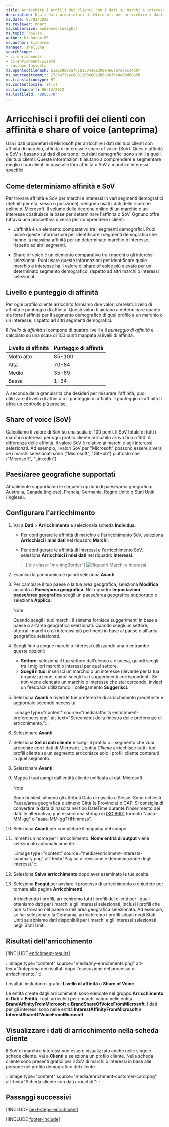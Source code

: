 ```yaml
---
title: Arricchire i profili dei clienti con i dati su marchi e interessi di Microsoft
description: Usa i dati proprietari di Microsoft per arricchire i dati dei tuoi clienti con affinità e share of voice.
ms.date: 03/02/2022
ms.reviewer: mhart
ms.subservice: audience-insights
ms.topic: how-to
author: kishorem-MS
ms.author: kishorem
manager: shellyha
searchScope:
- ci-enrichments
- ci-enrichment-wizard
- customerInsights
ms.openlocfilehash: 61262980cafdcd130430e200e466ce7da6cc4d07
ms.sourcegitcommit: 27c5473eecd851263e60b2b6c96f6c0a99d68acb
ms.translationtype: HT
ms.contentlocale: it-IT
ms.lasthandoff: 06/13/2022
ms.locfileid: "8953770"
---
```

# <a name="enrich-customer-profiles-with-affinities-and-share-of-voice-preview"></a>Arricchisci i profili dei clienti con affinità e share of voice (anteprima)

Usa i dati proprietari di Microsoft per arricchire i dati dei tuoi clienti con affinità di marchio, affinità di interessi e share of voice (SoV). Queste affinità e SoV si basano sui dati di persone i cui dati demografici sono simili a quelli dei tuoi clienti. Queste informazioni ti aiutano a comprendere e segmentare meglio i tuoi clienti in base alle loro affinità o SoV a marchi e interessi specifici.

## <a name="how-we-determine-affinities-and-sov"></a>Come determiniamo affinità e SoV

Per trovare affinità e SoV per marchi e interessi in vari segmenti demografici (definiti per età, sesso o posizione), vengono usati i dati delle ricerche online di Microsoft. Il volume delle ricerche online di un marchio o un interesse costituisce la base per determinare l'affinità o SoV. Ognuno offre tuttavia una prospettiva diversa per comprendere i clienti.

- L'affinità è un elemento comparativo tra i segmenti demografici. Puoi usare queste informazioni per identificare i segmenti demografici che hanno la massima affinità per un determinato marchio o interesse, rispetto ad altri segmenti.

- Share of voice è un elemento comparativo tra i marchi o gli interessi selezionati. Puoi usare queste informazioni per identificare quale marchio o interesse ha il valore di share of voice più elevato per un determinato segmento demografico, rispetto ad altri marchi o interessi selezionati.

## <a name="affinity-level-and-score"></a>Livello e punteggio di affinità

Per ogni profilo cliente arricchito forniamo due valori correlati: livello di affinità e punteggio di affinità. Questi valori ti aiutano a determinare quanto sia forte l'affinità per il segmento demografico di quel profilo a un marchio o un interesse, rispetto ad altri segmenti demografici.

Il *livello di affinità* si compone di quattro livelli e il *punteggio di affinità* è calcolato su una scala di 100 punti mappata ai livelli di affinità.

|Livello di affinità |Punteggio di affinità  |
|---------|---------|
|Molto alto     | 85-100       |
|Alta     | 70-84        |
|Medio     | 35-69        |
|Bassa     | 1-34        |

A seconda della granularità che desideri per misurare l'affinità, puoi utilizzare il livello di affinità o il punteggio di affinità. Il punteggio di affinità ti offre un controllo più preciso.

## <a name="share-of-voice-sov"></a>Share of voice (SoV)

Calcoliamo il valore di SoV su una scala di 100 punti. Il SoV totale di tutti i marchi o interessi per ogni profilo cliente arricchito arriva fino a 100. A differenza delle affinità, il valore SoV è relativo ai marchi e agli interessi selezionati. Ad esempio, i valori SoV per "Microsoft" possono essere diversi se i marchi selezionati sono ("Microsoft", "GitHub") piuttosto che ("Microsoft", "LinkedIn").

## <a name="supported-countriesregions"></a>Paesi/aree geografiche supportati

Attualmente supportiamo le seguenti opzioni di paese/area geografica: Australia, Canada (inglese), Francia, Germania, Regno Unito o Stati Uniti (inglese).

## <a name="configure-the-enrichment"></a>Configurare l'arricchimento

1. Vai a **Dati** > **Arricchimento** e selezionala scheda **Individua**.

   - Per configurare le affinità di marchio e l'arricchimento SoV, seleziona **Arricchisci i miei dati** nel riquadro **Marchi**.

   - Per configurare le affinità di interessi e l'arricchimento SoV, seleziona **Arricchisci i miei dati** nel riquadro **Interessi**.

   > [!div class="mx-imgBorder"]
   > ![Riquadri Marchi e Interessi.](media/BrandsInterest-tile-Hub.png "Riquadri Marchi e Interessi")

1. Esamina la panoramica e quindi seleziona **Avanti**.

1. Per cambiare il tuo paese o la tua area geografica, seleziona **Modifica** accanto a **Paese/area geografica**. Nel riquadro **Impostazioni paese/area geografica** scegli un [paese/area geografica supportato](#supported-countriesregions) e seleziona **Applica**.

   > [!NOTE]
   > Quando scegli i tuoi marchi, il sistema fornisce suggerimenti in base al paese o all'area geografica selezionati. Quando scegli un settore, otterrai i marchi o gli interessi più pertinenti in base al paese o all'area geografica selezionati.

1. Scegli fino a cinque marchi o interessi utilizzando una o entrambe queste opzioni:

   - **Settore**: seleziona il tuo settore dall'elenco a discesa, quindi scegli tra i migliori marchi o interessi per quel settore.
   - **Scegli il tuo**: inserisci un marchio o un interesse rilevante per la tua organizzazione, quindi scegli tra i suggerimenti corrispondenti. Se non viene elencato un marchio o interesse che stai cercando, inviaci un feedback utilizzando il collegamento **Suggerisci**.

1. Seleziona **Avanti** e rivedi le tue preferenze di arricchimento predefinite e aggiornale secondo necessità.

   :::image type="content" source="media/affinity-enrichment-preferences.png" alt-text="Screenshot della finestra delle preferenze di arricchimento.":::

1. Selezionare **Avanti**.

1. Seleziona **Set di dati cliente** e scegli il profilo o il segmento che vuoi arricchire con i dati di Microsoft. L'entità *Cliente* arricchisce tutti i tuoi profili cliente se un segmento arricchisce solo i profili cliente contenuti in quel segmento.

1. Selezionare **Avanti**.

1. Mappa i tuoi campi dall'entità cliente unificata ai dati Microsoft.

   > [!NOTE]
   > Sono richiesti almeno gli attributi Data di nascita o Sesso. Sono richiesti Paese/area geografica e almeno Città (e Provincia) o CAP. Si consiglia di convertire la data di nascita nel tipo DateTime durante l'inserimento dei dati. In alternativa, può essere una stringa in [ISO 8601](https://www.iso.org/iso-8601-date-and-time-format.html) formato "aaaa-MM-gg" o "aaaa-MM-ggTHH:mm:ss".

1. Seleziona **Avanti** per completare il mapping del campo.

1. Immetti un nome per l'arricchimento. **Nome entità di output** viene selezionato automaticamente.

   :::image type="content" source="media/enrichment-interests-summary.png" alt-text="Pagina di revisione e denominazione degli interessi.":::

1. Seleziona **Salva arricchimento** dopo aver esaminato le tue scelte.

1. Seleziona **Esegui** per avviare il processo di arricchimento o chiudere per tornare alla pagina **Arricchimenti**.

   Arricchendo i profili, arricchiremo tutti i profili dei clienti per i quali otteniamo dati per i marchi e gli interessi selezionati, inclusi i profili che non si trovano nel paese o nell'area geografica selezionata. Ad esempio, se hai selezionato la Germania, arricchiremo i profili situati negli Stati Uniti se abbiamo dati disponibili per i marchi e gli interessi selezionati negli Stati Uniti.

## <a name="enrichment-results"></a>Risultati dell'arricchimento

[!INCLUDE [enrichment-results](includes/enrichment-results.md)]

:::image type="content" source="media/my-enrichments.png" alt-text="Anteprima dei risultati dopo l'esecuzione del processo di arricchimento.":::

I risultati includono i grafici **Livello di affinità** o **Share of Voice**.

Le entità create dagli arricchimenti sono elencate nel gruppo **Arricchimento** in **Dati** > **Entità**. I dati arricchiti per i marchi vanno nelle entità **BrandAffinityFromMicrosoft** e **BrandShareOfVoiceFromMicrosoft**. I dati per gli interessi sono nelle entità **InterestAffinityFromMicrosoft** e **InterestShareOfVoiceFromMicrosoft**.

## <a name="see-enrichment-data-on-the-customer-card"></a>Visualizzare i dati di arricchimento nella scheda cliente

Il SoV di marchi e interessi può essere visualizzato anche nelle singole schede cliente. Vai a **Clienti** e seleziona un profilo cliente. Nella scheda cliente sono presenti grafici per il SoV di marchi o interessi in base alle persone nel profilo demografico del cliente.

:::image type="content" source="media/enrichment-customer-card.png" alt-text="Scheda cliente con dati arricchiti.":::

## <a name="next-steps"></a>Passaggi successivi

[!INCLUDE [next-steps-enrichment](includes/next-steps-enrichment.md)]


[!INCLUDE [footer-include](includes/footer-banner.md)]
